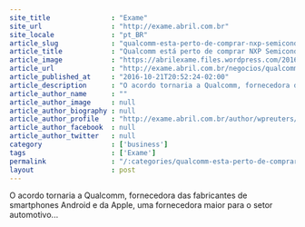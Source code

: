 ```yaml
---
site_title               : "Exame"
site_url                 : "http://exame.abril.com.br"
site_locale              : "pt_BR"
article_slug             : "qualcomm-esta-perto-de-comprar-nxp-semiconductors-diz-fonte"
article_title            : "Qualcomm está perto de comprar NXP Semiconductors, diz fonte"
article_image            : "https://abrilexame.files.wordpress.com/2016/09/size_960_16_9_px140_1efa_919.jpg?quality=70&strip=all&w=960"
article_url              : "http://exame.abril.com.br/negocios/qualcomm-esta-perto-comprar-nxp-semiconductors-diz-fonte/"
article_published_at     : "2016-10-21T20:52:24-02:00"
article_description      : "O acordo tornaria a Qualcomm, fornecedora das fabricantes de smartphones Android e da Apple, uma fornecedora maior para o setor automotivo..."
article_author_name      : ""
article_author_image     : null
article_author_biography : null
article_author_profile   : "http://exame.abril.com.br/author/wpreuters/"
article_author_facebook  : null
article_author_twitter   : null
category                 : ['business']
tags                     : ['Exame']
permalink                : "/:categories/qualcomm-esta-perto-de-comprar-nxp-semiconductors-diz-fonte/"
layout                   : post
---
```


O acordo tornaria a Qualcomm, fornecedora das fabricantes de smartphones Android e da Apple, uma fornecedora maior para o setor automotivo...
